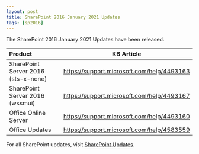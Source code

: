 ```yaml
---
layout: post
title: SharePoint 2016 January 2021 Updates
tags: [sp2016]
---
```


The SharePoint 2016 January 2021 Updates have been released.

|Product | KB Article |
|:--- |--- |
|SharePoint Server 2016 (sts-x-none) | <https://support.microsoft.com/help/4493163> |
|SharePoint Server 2016 (wssmui) | <https://support.microsoft.com/help/4493167> |
|Office Online Server | <https://support.microsoft.com/help/4493160> |
|Office Updates | <https://support.microsoft.com/help/4583559> |

For all SharePoint updates, visit [SharePoint Updates](https://sharepointupdates.com).